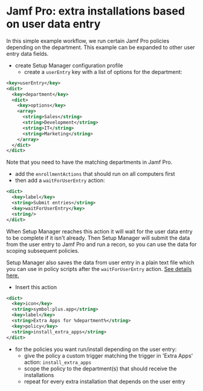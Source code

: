#  Jamf Pro: extra installations based on user data entry

In this simple example workflow, we run certain Jamf Pro policies depending on the department. This example can be expanded to other user entry data fields.

- create Setup Manager configuration profile
  - create a `userEntry` key with a list of options for the department:

```xml
<key>userEntry</key>
<dict>
  <key>department</key>
  <dict>
    <key>options</key>
    <array>
      <string>Sales</string>
      <string>Development</string>
      <string>IT</string>
      <string>Marketing</string>
    </array>
  </dict>
</dict>
```

Note that you need to have the matching departments in Jamf Pro.

- add the `enrollmentActions` that should run on all computers first
- then add a `waitForUserEntry` action:

```xml
<dict>
  <key>label</key>
  <string>Submit entries</string>
  <key>waitForUserEntry</key>
  <string/>
</dict>
```

When Setup Manager reaches this action it will wait for the user data entry to be complete if it isn't already. Then Setup Manager will submit the data from the user entry to Jamf Pro and run a recon, so you can use the data for scoping subsequent policies.

Setup Manager also saves the data from user entry in a plain text file which you can use in policy scripts after the `waitForUserEntry` action. [See details here.](Extras.md#user-data-file)

- Insert this action 

``` xml
<dict>
  <key>icon</key>
  <string>symbol:plus.app</string>
  <key>label</key>
  <string>Extra Apps for %department%</string>
  <key>policy</key>
  <string>install_extra_apps</string>
</dict>
```

- for the policies you want run/install depending on the user entry:
  - give the policy a custom trigger matching the trigger in 'Extra Apps' action: `install_extra_apps`
  - scope the policy to the department(s) that should receive the installations
  - repeat for every extra installation that depends on the user entry

